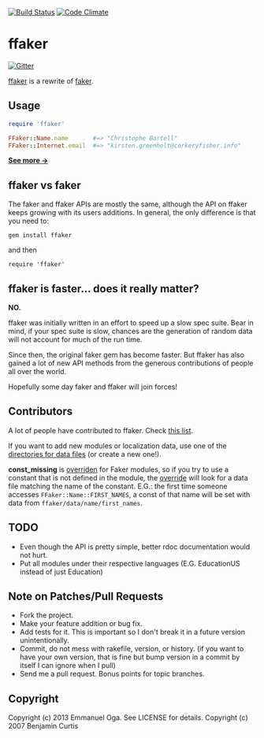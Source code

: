 [![Build Status](https://travis-ci.org/ffaker/ffaker.svg?branch=master)](https://travis-ci.org/ffaker/ffaker) [![Code Climate](https://codeclimate.com/github/EmmanuelOga/ffaker/badges/gpa.svg)](https://codeclimate.com/github/EmmanuelOga/ffaker)
# ffaker

[![Gitter](https://badges.gitter.im/Join%20Chat.svg)](https://gitter.im/ffaker/ffaker?utm_source=badge&utm_medium=badge&utm_campaign=pr-badge&utm_content=badge)

[ffaker](http://rubygems.org/gems/ffaker) is a rewrite of [faker](http://rubygems.org/gems/faker).

## Usage

```ruby
require 'ffaker'

FFaker::Name.name       #=> "Christophe Bartell"
FFaker::Internet.email  #=> "kirsten.greenholt@corkeryfisher.info"
```

**[See more →](REFERENCE.md)**

## ffaker vs faker

The faker and ffaker APIs are mostly the same, although the API on ffaker keeps
growing with its users additions. In general, the only difference is that you
need to:

    gem install ffaker

and then

    require 'ffaker'

## ffaker is faster... does it really matter?

<b>NO.</b>

ffaker was initially written in an effort to speed up a slow spec suite. Bear
in mind, if your spec suite is slow, chances are the generation of random data
will not account for much of the run time.

Since then, the original faker gem has become faster. But ffaker has
also gained a lot of new API methods from the generous contributions of
people all over the world.

Hopefully some day faker and ffaker will join forces!

## Contributors

A lot of people have contributed to ffaker. Check [this list](https://github.com/ffaker/ffaker/graphs/contributors).

If you want to add new modules or localization data, use one of the
[directories for data files](https://github.com/ffaker/ffaker/tree/master/lib/ffaker/data)
(or create a new one!).

**const_missing** is
[overriden](https://github.com/ffaker/ffaker/blob/master/lib/ffaker/utils/module_utils.rb#L9)
for Faker modules, so if you try to use a constant that is not defined
in the module, the
[override](https://github.com/ffaker/ffaker/blob/master/lib/ffaker/utils/module_utils.rb#L9)
will look for a data file matching the name of the constant. E.G.: the
first time someone accesses `FFaker::Name::FIRST_NAMES`, a const of that
name will be set with data from `ffaker/data/name/first_names`.

## TODO

* Even though the API is pretty simple, better rdoc documentation would not hurt.
* Put all modules under their respective languages (E.G. EducationUS instead of just Education)

## Note on Patches/Pull Requests

* Fork the project.
* Make your feature addition or bug fix.
* Add tests for it. This is important so I don't break it in a
  future version unintentionally.
* Commit, do not mess with rakefile, version, or history.
  (if you want to have your own version, that is fine but bump version in a commit by itself I can ignore when I pull)
* Send me a pull request. Bonus points for topic branches.

## Copyright

Copyright (c) 2013 Emmanuel Oga. See LICENSE for details.
Copyright (c) 2007 Benjamin Curtis
